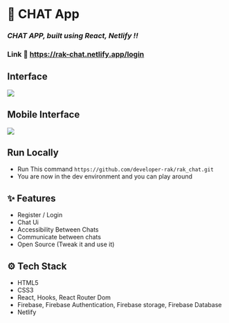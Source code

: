 # :closed_book: CHAT App

### _CHAT APP, built using React, Netlify !!_

### Link :link: https://rak-chat.netlify.app/login

## Interface

<img src='imgB.png' />

## Mobile Interface

<img src='imgS.png' />

## Run Locally

  - Run This command `https://github.com/developer-rak/rak_chat.git`
  - You are now in the dev environment and you can play around

## ✨ Features

  - Register / Login
  - Chat Ui
  - Accessibility Between Chats
  - Communicate between chats
  - Open Source (Tweak it and use it)

## ⚙️ Tech Stack
  - HTML5
  - CSS3
  - React, Hooks, React Router Dom
  - Firebase, Firebase Authentication, Firebase storage, Firebase Database
  - Netlify
